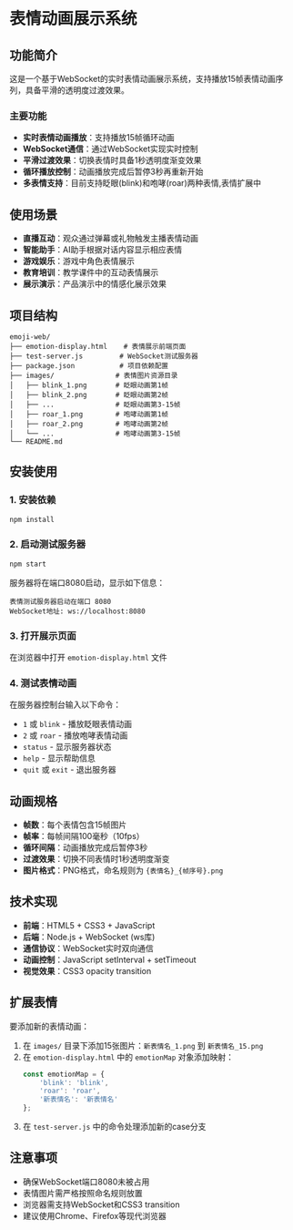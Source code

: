 # 表情动画展示系统

## 功能简介

这是一个基于WebSocket的实时表情动画展示系统，支持播放15帧表情动画序列，具备平滑的透明度过渡效果。

### 主要功能

- **实时表情动画播放**：支持播放15帧循环动画
- **WebSocket通信**：通过WebSocket实现实时控制
- **平滑过渡效果**：切换表情时具备1秒透明度渐变效果
- **循环播放控制**：动画播放完成后暂停3秒再重新开始
- **多表情支持**：目前支持眨眼(blink)和咆哮(roar)两种表情,表情扩展中

## 使用场景

- **直播互动**：观众通过弹幕或礼物触发主播表情动画
- **智能助手**：AI助手根据对话内容显示相应表情
- **游戏娱乐**：游戏中角色表情展示
- **教育培训**：教学课件中的互动表情展示
- **展示演示**：产品演示中的情感化展示效果

## 项目结构

```
emoji-web/
├── emotion-display.html    # 表情展示前端页面
├── test-server.js         # WebSocket测试服务器
├── package.json           # 项目依赖配置
├── images/               # 表情图片资源目录
│   ├── blink_1.png       # 眨眼动画第1帧
│   ├── blink_2.png       # 眨眼动画第2帧
│   ├── ...               # 眨眼动画第3-15帧
│   ├── roar_1.png        # 咆哮动画第1帧
│   ├── roar_2.png        # 咆哮动画第2帧
│   └── ...               # 咆哮动画第3-15帧
└── README.md
```

## 安装使用

### 1. 安装依赖

```bash
npm install
```

### 2. 启动测试服务器

```bash
npm start
```

服务器将在端口8080启动，显示如下信息：
```
表情测试服务器启动在端口 8080
WebSocket地址: ws://localhost:8080
```

### 3. 打开展示页面

在浏览器中打开 `emotion-display.html` 文件

### 4. 测试表情动画

在服务器控制台输入以下命令：

- `1` 或 `blink` - 播放眨眼表情动画
- `2` 或 `roar` - 播放咆哮表情动画
- `status` - 显示服务器状态
- `help` - 显示帮助信息
- `quit` 或 `exit` - 退出服务器

## 动画规格

- **帧数**：每个表情包含15帧图片
- **帧率**：每帧间隔100毫秒（10fps）
- **循环间隔**：动画播放完成后暂停3秒
- **过渡效果**：切换不同表情时1秒透明度渐变
- **图片格式**：PNG格式，命名规则为 `{表情名}_{帧序号}.png`

## 技术实现

- **前端**：HTML5 + CSS3 + JavaScript
- **后端**：Node.js + WebSocket (ws库)
- **通信协议**：WebSocket实时双向通信
- **动画控制**：JavaScript setInterval + setTimeout
- **视觉效果**：CSS3 opacity transition

## 扩展表情

要添加新的表情动画：

1. 在 `images/` 目录下添加15张图片：`新表情名_1.png` 到 `新表情名_15.png`
2. 在 `emotion-display.html` 中的 `emotionMap` 对象添加映射：
   ```javascript
   const emotionMap = {
       'blink': 'blink',
       'roar': 'roar',
       '新表情名': '新表情名'
   };
   ```
3. 在 `test-server.js` 中的命令处理添加新的case分支

## 注意事项

- 确保WebSocket端口8080未被占用
- 表情图片需严格按照命名规则放置
- 浏览器需支持WebSocket和CSS3 transition
- 建议使用Chrome、Firefox等现代浏览器